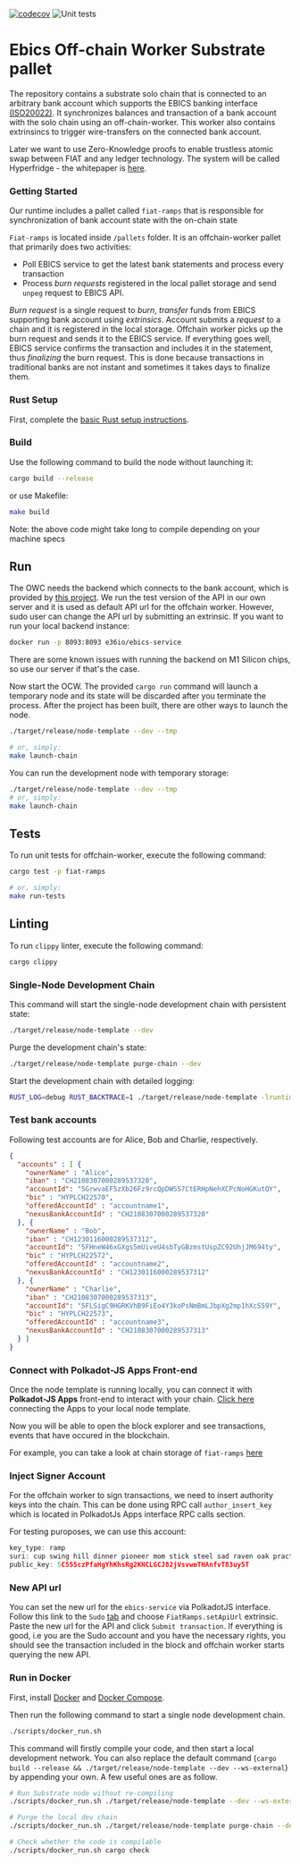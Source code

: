 [![codecov](https://codecov.io/gh/element36-io/ocw-ebics/branch/main/graph/badge.svg?token=OM30W9AF7U)](https://codecov.io/gh/element36-io/ocw-ebics)
![Unit tests](https://github.com/element36-io/ocw-ebics/actions/workflows/unit-tests.yml/badge.svg)
# Ebics Off-chain Worker Substrate pallet

The repository contains a substrate solo chain that is connected to 
an arbitrary bank account which supports
the EBICS banking interface [(ISO20022)](https://www.iso20022.org/).
It synchronizes balances and transaction of a bank account with the solo chain
using an off-chain-worker. This worker also contains extrinsincs to
trigger wire-transfers on the connected bank account.

Later we want to use Zero-Knowledge proofs to enable trustless atomic swap between 
FIAT and any ledger technology. The system will be called Hyperfridge - the whitepaper
is [here](docs/hyperfridge-draft.pdf).

### Getting Started

Our runtime includes a pallet called `fiat-ramps` that is responsible for synchronization of bank account state with the on-chain state

`Fiat-ramps` is located inside `/pallets` folder. It is an offchain-worker pallet that primarily does two activities:

- Poll EBICS service to get the latest bank statements and process every transaction
- Process *burn requests* registered in the local pallet storage and send `unpeg` request to EBICS API.

*Burn request* is a single request to *burn*, *transfer* funds from EBICS supporting bank account using *extrinsics*. Account submits a *request* to a chain and it is registered in the local storage. Offchain worker picks up the burn request and sends it to the EBICS service. If everything goes well, EBICS service confirms the transaction and includes it in the statement, thus *finalizing* the burn request. This is done because transactions in traditional banks are not instant and sometimes it takes days to finalize them.

### Rust Setup

First, complete the [basic Rust setup instructions](./docs/rust-setup.md).

### Build

Use the following command to build the node without launching it:

```sh
cargo build --release
```

or use Makefile:

```sh
make build
```

Note: the above code might take long to compile depending on your machine specs

## Run

The OWC needs the backend which connects to the bank account, which is provided by
[this project](https://github.com/element36-io/ebics-java-service). We run the test version of the API in our own server and it is used as default API url for the offchain worker. However, sudo user can change the API url by submitting an extrinsic. If you want to run your local backend instance:

```sh
docker run -p 8093:8093 e36io/ebics-service 
```
There are some known issues with running the backend on M1 Silicon chips, so use our server if that's the case.

Now start the OCW. The provided `cargo run` command will launch a temporary node and its state will be discarded after
you terminate the process. After the project has been built, there are other ways to launch the
node.

```sh
./target/release/node-template --dev --tmp

# or, simply:
make launch-chain
```

You can run the development node with temporary storage:

```sh
./target/release/node-template --dev --tmp
# or, simply:
make launch-chain
```

## Tests

To run unit tests for offchain-worker, execute the following command:

```sh
cargo test -p fiat-ramps

# or, simply:
make run-tests
```

## Linting

To run `clippy` linter, execute the following command:

```sh
cargo clippy
```

### Single-Node Development Chain

This command will start the single-node development chain with persistent state:

```bash
./target/release/node-template --dev
```

Purge the development chain's state:

```bash
./target/release/node-template purge-chain --dev
```

Start the development chain with detailed logging:

```bash
RUST_LOG=debug RUST_BACKTRACE=1 ./target/release/node-template -lruntime=debug --dev
```

### Test bank accounts

Following test accounts are for Alice, Bob and Charlie, respectively.

```json
{
  "accounts" : [ {
    "ownerName" : "Alice",
    "iban" : "CH2108307000289537320",
    "accountId": "5GrwvaEF5zXb26Fz9rcQpDWS57CtERHpNehXCPcNoHGKutQY",
    "bic" : "HYPLCH22570",
    "offeredAccountId" : "accountname1",
    "nexusBankAccountId" : "CH2108307000289537320"
  }, {
    "ownerName" : "Bob",
    "iban" : "CH1230116000289537312",
    "accountId": "5FHneW46xGXgs5mUiveU4sbTyGBzmstUspZC92UhjJM694ty",
    "bic" : "HYPLCH22572",
    "offeredAccountId" : "accountname2",
    "nexusBankAccountId" : "CH1230116000289537312"
  }, {
    "ownerName" : "Charlie",
    "iban" : "CH2108307000289537313",
    "accountId": "5FLSigC9HGRKVhB9FiEo4Y3koPsNmBmLJbpXg2mp1hXcS59Y",
    "bic" : "HYPLCH22573",
    "offeredAccountId" : "accountname3",
    "nexusBankAccountId" : "CH2108307000289537313"
  } ]
}
```

### Connect with Polkadot-JS Apps Front-end

Once the node template is running locally, you can connect it with **Polkadot-JS Apps** front-end
to interact with your chain. [Click here](https://polkadot.js.org/apps/#/explorer?rpc=ws://localhost:9944) connecting the Apps to your local node template.

Now you will be able to open the block explorer and see transactions, events that have occured in the blockchain.

For example, you can take a look at chain storage of `fiat-ramps` [here](https://polkadot.js.org/apps/?rpc=ws%3A%2F%2F127.0.0.1%3A9944#/chainstate)

### Inject Signer Account

For the offchain worker to sign transactions, we need to insert authority keys into the chain. This can be done using RPC call `author_insert_key` which is located in PolkadotJs Apps interface RPC calls section.

For testing puroposes, we can use this account:

```js
key_type: ramp
suri: cup swing hill dinner pioneer mom stick steel sad raven oak practice
public_key: 5C555czPfaHgYhKhsRg2KNCLGCJ82jVsvweTHAnfvT83uy5T
```

### New API url

You can set the new url for the `ebics-service` via PolkadotJS interface. Follow this link to the `Sudo` [tab](https://polkadot.js.org/apps/#/sudo) and choose `FiatRamps.setApiUrl` extrinsic. Paste the new url for the API and click `Submit transaction`. If everything is good, i.e you are the Sudo account and you have the necessary rights, you should see the transaction included in the block and offchain worker starts querying the new API.

### Run in Docker

First, install [Docker](https://docs.docker.com/get-docker/) and
[Docker Compose](https://docs.docker.com/compose/install/).

Then run the following command to start a single node development chain.

```bash
./scripts/docker_run.sh
```

This command will firstly compile your code, and then start a local development network. You can
also replace the default command (`cargo build --release && ./target/release/node-template --dev --ws-external`)
by appending your own. A few useful ones are as follow.

```bash
# Run Substrate node without re-compiling
./scripts/docker_run.sh ./target/release/node-template --dev --ws-external

# Purge the local dev chain
./scripts/docker_run.sh ./target/release/node-template purge-chain --dev

# Check whether the code is compilable
./scripts/docker_run.sh cargo check
```
